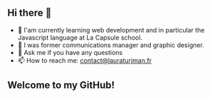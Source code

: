 ## Hi there 👋

- 🌱 I'am currently learning web development and in particular the Javascript language at La Capsule school.
- 🔭 I was former communications manager and graphic designer.
- 💬 Ask me if you have any questions
- 📫 How to reach me: contact@lauraturjman.fr

## Welcome to my GitHub!

<!--
**lturjman/lturjman** is a ✨ _special_ ✨ repository because its `README.md` (this file) appears on your GitHub profile.

Here are some ideas to get you started:

- 🔭 I’m currently working on ...
- 🌱 I’m currently learning ...
- 👯 I’m looking to collaborate on ...
- 🤔 I’m looking for help with ...
- 💬 Ask me about ...
- 📫 How to reach me: ...
- 😄 Pronouns: ...
- ⚡ Fun fact: ...
-->
